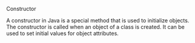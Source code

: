 Constructor

A constructor in Java is a special method that is used to initialize objects. The constructor is called when an object of a class is created. It can be used to set initial values for object attributes.
